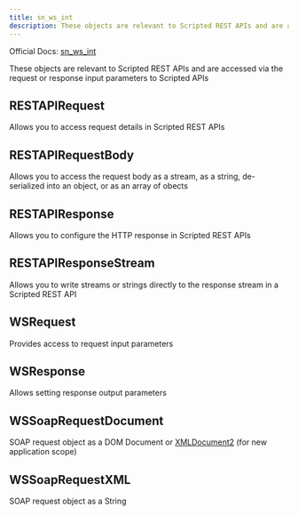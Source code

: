 ```yaml
---
title: sn_ws_int
description: These objects are relevant to Scripted REST APIs and are accessed via the request or response input parameters to Scripted APIs
---
```

Official Docs: [sn_ws_int](https://docs.servicenow.com/search?q=sn_ws_int)

These objects are relevant to Scripted REST APIs and are accessed via the request or response input parameters to Scripted APIs


## RESTAPIRequest
Allows you to access request details in Scripted REST APIs

## RESTAPIRequestBody
Allows you to access the request body as a stream, as a string, de-serialized into an object, or as an array of obects

## RESTAPIResponse
Allows you to configure the HTTP response in Scripted REST APIs

## RESTAPIResponseStream
Allows you to write streams or strings directly to the response stream in a Scripted REST API

## WSRequest
Provides access to request input parameters

## WSResponse
Allows setting response output parameters

## WSSoapRequestDocument
SOAP request object as a DOM Document or [XMLDocument2](/reference/xmldocument2/) (for new application scope)

## WSSoapRequestXML
SOAP request object as a String
